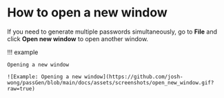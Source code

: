 # How to open a new window

If you need to generate multiple passwords simultaneously, go to **File** and click **Open new window** to open another window.

!!! example
    
    Opening a new window
    
    ![Example: Opening a new window](https://github.com/josh-wong/passGen/blob/main/docs/assets/screenshots/open_new_window.gif?raw=true)

